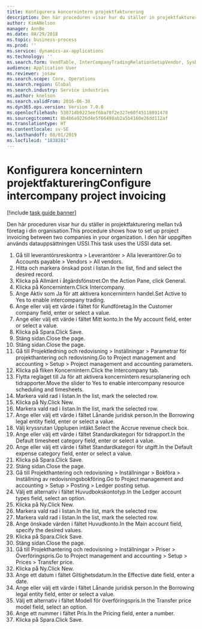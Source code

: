 ```yaml
---
title: Konfigurera koncernintern projektfakturering
description: Den här proceduren visar hur du ställer in projektfakturering mellan två företag i din organisation.
author: KimANelson
manager: AnnBe
ms.date: 08/29/2018
ms.topic: business-process
ms.prod: ''
ms.service: dynamics-ax-applications
ms.technology: ''
ms.search.form: VendTable, InterCompanyTradingRelationSetupVendor, SysDataAreaSelectLookup, ProjParameters, ProjPosting, ProjTransferPrice
audience: Application User
ms.reviewer: josaw
ms.search.scope: Core, Operations
ms.search.region: Global
ms.search.industry: Service industries
ms.author: knelson
ms.search.validFrom: 2016-06-30
ms.dyn365.ops.version: Version 7.0.0
ms.openlocfilehash: 53871db9223eef6ba78f2e327e60f45110891478
ms.sourcegitcommit: 8b4b6a9226d4e5f66498ab2a5b4160e26dd112af
ms.translationtype: HT
ms.contentlocale: sv-SE
ms.lasthandoff: 08/01/2019
ms.locfileid: "1838281"
---
```

# <a name="configure-intercompany-project-invoicing"></a><span data-ttu-id="2980a-103">Konfigurera koncernintern projektfakturering</span><span class="sxs-lookup"><span data-stu-id="2980a-103">Configure intercompany project invoicing</span></span>

[!include [task guide banner](../../includes/task-guide-banner.md)]

<span data-ttu-id="2980a-104">Den här proceduren visar hur du ställer in projektfakturering mellan två företag i din organisation.</span><span class="sxs-lookup"><span data-stu-id="2980a-104">This procedure shows how to set up project invoicing between two companies in your organization.</span></span> <span data-ttu-id="2980a-105">I den här uppgiften används datauppsättningen USSI.</span><span class="sxs-lookup"><span data-stu-id="2980a-105">This task uses the USSI data set.</span></span>

1. <span data-ttu-id="2980a-106">Gå till leverantörsreskontra > Leverantörer > Alla leverantörer.</span><span class="sxs-lookup"><span data-stu-id="2980a-106">Go to Accounts payable > Vendors > All vendors.</span></span>
2. <span data-ttu-id="2980a-107">Hitta och markera önskad post i listan.</span><span class="sxs-lookup"><span data-stu-id="2980a-107">In the list, find and select the desired record.</span></span>
3. <span data-ttu-id="2980a-108">Klicka på Allmänt i åtgärdsfönstret.</span><span class="sxs-lookup"><span data-stu-id="2980a-108">On the Action Pane, click General.</span></span>
4. <span data-ttu-id="2980a-109">Klicka på Koncernintern.</span><span class="sxs-lookup"><span data-stu-id="2980a-109">Click Intercompany.</span></span>
5. <span data-ttu-id="2980a-110">Ange Aktiv som Ja för att aktivera koncernintern handel.</span><span class="sxs-lookup"><span data-stu-id="2980a-110">Set Active to Yes to enable intercompany trading.</span></span>
6. <span data-ttu-id="2980a-111">Ange eller välj ett värde i fältet för Kundföretag.</span><span class="sxs-lookup"><span data-stu-id="2980a-111">In the Customer company field, enter or select a value.</span></span>
7. <span data-ttu-id="2980a-112">Ange eller välj ett värde i fältet Mitt konto.</span><span class="sxs-lookup"><span data-stu-id="2980a-112">In the My account field, enter or select a value.</span></span>
8. <span data-ttu-id="2980a-113">Klicka på Spara.</span><span class="sxs-lookup"><span data-stu-id="2980a-113">Click Save.</span></span>
9. <span data-ttu-id="2980a-114">Stäng sidan.</span><span class="sxs-lookup"><span data-stu-id="2980a-114">Close the page.</span></span>
10. <span data-ttu-id="2980a-115">Stäng sidan.</span><span class="sxs-lookup"><span data-stu-id="2980a-115">Close the page.</span></span>
11. <span data-ttu-id="2980a-116">Gå till Projektledning och redovisning > Inställningar > Parametrar för projekthantering och redovisning.</span><span class="sxs-lookup"><span data-stu-id="2980a-116">Go to Project management and accounting > Setup > Project management and accounting parameters.</span></span>
12. <span data-ttu-id="2980a-117">Klicka på fliken Koncernintern.</span><span class="sxs-lookup"><span data-stu-id="2980a-117">Click the Intercompany tab.</span></span>
13. <span data-ttu-id="2980a-118">Flytta reglaget till Ja för att aktivera koncernintern resursplanering och tidrapporter.</span><span class="sxs-lookup"><span data-stu-id="2980a-118">Move the slider to Yes to enable intercompany resource scheduling and timesheets.</span></span>
14. <span data-ttu-id="2980a-119">Markera vald rad i listan.</span><span class="sxs-lookup"><span data-stu-id="2980a-119">In the list, mark the selected row.</span></span>
15. <span data-ttu-id="2980a-120">Klicka på Ny.</span><span class="sxs-lookup"><span data-stu-id="2980a-120">Click New.</span></span>
16. <span data-ttu-id="2980a-121">Markera vald rad i listan.</span><span class="sxs-lookup"><span data-stu-id="2980a-121">In the list, mark the selected row.</span></span>
17. <span data-ttu-id="2980a-122">Ange eller välj ett värde i fältet Lånande juridisk person.</span><span class="sxs-lookup"><span data-stu-id="2980a-122">In the Borrowing legal entity field, enter or select a value.</span></span>
18. <span data-ttu-id="2980a-123">Välj kryssrutan Upplupen intäkt.</span><span class="sxs-lookup"><span data-stu-id="2980a-123">Select the Accrue revenue check box.</span></span>
19. <span data-ttu-id="2980a-124">Ange eller välj ett värde i fältet Standardkategori för tidrapport.</span><span class="sxs-lookup"><span data-stu-id="2980a-124">In the Default timesheet category field, enter or select a value.</span></span>
20. <span data-ttu-id="2980a-125">Ange eller välj ett värde i fältet Standardkategori för utgift.</span><span class="sxs-lookup"><span data-stu-id="2980a-125">In the Default expense category field, enter or select a value.</span></span>
21. <span data-ttu-id="2980a-126">Klicka på Spara.</span><span class="sxs-lookup"><span data-stu-id="2980a-126">Click Save.</span></span>
22. <span data-ttu-id="2980a-127">Stäng sidan.</span><span class="sxs-lookup"><span data-stu-id="2980a-127">Close the page.</span></span>
23. <span data-ttu-id="2980a-128">Gå till Projekthantering och redovisning > Inställningar > Bokföra > Inställning av redovisningsbokföring.</span><span class="sxs-lookup"><span data-stu-id="2980a-128">Go to Project management and accounting > Setup > Posting > Ledger posting setup.</span></span>
24. <span data-ttu-id="2980a-129">Välj ett alternativ i fältet Huvudbokskontotyp.</span><span class="sxs-lookup"><span data-stu-id="2980a-129">In the Ledger account types field, select an option.</span></span>
25. <span data-ttu-id="2980a-130">Klicka på Ny.</span><span class="sxs-lookup"><span data-stu-id="2980a-130">Click New.</span></span>
26. <span data-ttu-id="2980a-131">Markera vald rad i listan.</span><span class="sxs-lookup"><span data-stu-id="2980a-131">In the list, mark the selected row.</span></span>
27. <span data-ttu-id="2980a-132">Markera vald rad i listan.</span><span class="sxs-lookup"><span data-stu-id="2980a-132">In the list, mark the selected row.</span></span>
28. <span data-ttu-id="2980a-133">Ange önskade värden i fältet Huvudkonto.</span><span class="sxs-lookup"><span data-stu-id="2980a-133">In the Main account field, specify the desired values.</span></span>
29. <span data-ttu-id="2980a-134">Klicka på Spara.</span><span class="sxs-lookup"><span data-stu-id="2980a-134">Click Save.</span></span>
30. <span data-ttu-id="2980a-135">Stäng sidan.</span><span class="sxs-lookup"><span data-stu-id="2980a-135">Close the page.</span></span>
31. <span data-ttu-id="2980a-136">Gå till Projekthantering och redovisning > Inställningar > Priser > Överföringspris.</span><span class="sxs-lookup"><span data-stu-id="2980a-136">Go to Project management and accounting > Setup > Prices > Transfer price.</span></span>
32. <span data-ttu-id="2980a-137">Klicka på Ny.</span><span class="sxs-lookup"><span data-stu-id="2980a-137">Click New.</span></span>
33. <span data-ttu-id="2980a-138">Ange ett datum i fältet Giltighetsdatum.</span><span class="sxs-lookup"><span data-stu-id="2980a-138">In the Effective date field, enter a date.</span></span>
34. <span data-ttu-id="2980a-139">Ange eller välj ett värde i fältet Lånande juridisk person.</span><span class="sxs-lookup"><span data-stu-id="2980a-139">In the Borrowing legal entity field, enter or select a value.</span></span>
35. <span data-ttu-id="2980a-140">Välj ett alternativ i fältet Modell för överföringspris.</span><span class="sxs-lookup"><span data-stu-id="2980a-140">In the Transfer price model field, select an option.</span></span>
36. <span data-ttu-id="2980a-141">Ange ett nummer i fältet Pris.</span><span class="sxs-lookup"><span data-stu-id="2980a-141">In the Pricing field, enter a number.</span></span>
37. <span data-ttu-id="2980a-142">Klicka på Spara.</span><span class="sxs-lookup"><span data-stu-id="2980a-142">Click Save.</span></span>


